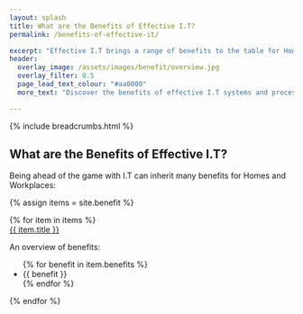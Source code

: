 ```yaml
---
layout: splash
title: What are the Benefits of Effective I.T?
permalink: /benefits-of-effective-it/

excerpt: "Effective I.T brings a range of benefits to the table for Homes and Workplaces. Explore the benefits that our services encourage."
header:
  overlay_image: /assets/images/benefit/overview.jpg
  overlay_filter: 0.5 
  page_lead_text_colour: "#aa0000"
  more_text: "Discover the benefits of effective I.T systems and processes"

---
```


{% include breadcrumbs.html %}

## What are the Benefits of Effective I.T?
Being ahead of the game with I.T can inherit many benefits for Homes and Workplaces:

{% assign items = site.benefit %}

<div class="container">
    <div class="row">    
        {% for item in items %}            
            <div class="col-xs-12 col-sm-6 col-md-4 reason-container">
                <div class="reason-item">
                    <img class="lazy" data-src="{{ item.icon }}"/>
                    <div class="item-title">
                        <a href="{{ item.url }}">{{ item.title }}</a>
                    </div>
                    <div class="item-description">
                        <p>An overview of benefits:</p>
                        <ul>
                             {% for benefit in item.benefits %}
                                <li>{{ benefit }}</li>
                             {% endfor %}
                        </ul>
                    </div>
                </div>
            </div>
        {% endfor %}
    </div>
</div>